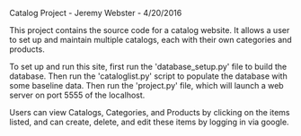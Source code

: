 Catalog Project - Jeremy Webster - 4/20/2016

This project contains the source code for a catalog website. 
It allows a user to set up and maintain multiple catalogs, each with their own categories
and products. 

To set up and run this site, first run the 'database_setup.py' file to build the database.
Then run the 'cataloglist.py' script to populate the database with some baseline data.
Then run the 'project.py' file, which will launch a web server on port 5555 of the localhost.

Users can view Catalogs, Categories, and Products by clicking on the items listed, and can
create, delete, and edit these items by logging in via google. 
